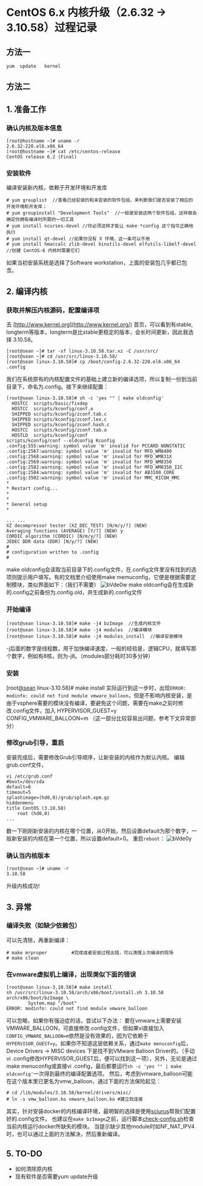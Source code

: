 # CentOS 6.x 内核升级（2.6.32 -> 3.10.58）过程记录



## 方法一

```bash
yum  update   kernel
```



## 方法二



## 1. 准备工作

### 确认内核及版本信息

```
[root@hostname ~]# uname -r
2.6.32-220.el6.x86_64
[root@hostname ~]# cat /etc/centos-release 
CentOS release 6.2 (Final)
```

### 安装软件

编译安装新内核，依赖于开发环境和开发库

```
# yum grouplist  //查看已经安装的和未安装的软件包组，来判断我们是否安装了相应的开发环境和开发库；
# yum groupinstall "Development Tools"  //一般是安装这两个软件包组，这样做会确定你拥有编译时所需的一切工具
# yum install ncurses-devel //你必须这样才能让 make *config 这个指令正确地执行
# yum install qt-devel //如果你没有 X 环境，这一条可以不用
# yum install hmaccalc zlib-devel binutils-devel elfutils-libelf-devel //创建 CentOS-6 内核时需要它们
```

如果当初安装系统是选择了Software workstation，上面的安装包几乎都已包含。

## 2. 编译内核

### 获取并解压内核源码，配置编译项

去 [http://www.kernel.org](http://www.kernel.org/) 首页，可以看到有stable, longterm等版本，longterm是比stable更稳定的版本，会长时间更新，因此我选择 3.10.58。

```
[root@sean ~]# tar -xf linux-3.10.58.tar.xz -C /usr/src/
[root@sean ~]# cd /usr/src/linux-3.10.58/
[root@sean linux-3.10.58]# cp /boot/config-2.6.32-220.el6.x86_64 .config
```

我们在系统原有的内核配置文件的基础上建立新的编译选项，所以复制一份到当前目录下，命名为.config。接下来继续配置：

```
[root@sean linux-3.10.58]# sh -c 'yes "" | make oldconfig'
  HOSTCC  scripts/basic/fixdep
  HOSTCC  scripts/kconfig/conf.o
  SHIPPED scripts/kconfig/zconf.tab.c
  SHIPPED scripts/kconfig/zconf.lex.c
  SHIPPED scripts/kconfig/zconf.hash.c
  HOSTCC  scripts/kconfig/zconf.tab.o
  HOSTLD  scripts/kconfig/conf
scripts/kconfig/conf --oldconfig Kconfig
.config:555:warning: symbol value 'm' invalid for PCCARD_NONSTATIC
.config:2567:warning: symbol value 'm' invalid for MFD_WM8400
.config:2568:warning: symbol value 'm' invalid for MFD_WM831X
.config:2569:warning: symbol value 'm' invalid for MFD_WM8350
.config:2582:warning: symbol value 'm' invalid for MFD_WM8350_I2C
.config:2584:warning: symbol value 'm' invalid for AB3100_CORE
.config:3502:warning: symbol value 'm' invalid for MMC_RICOH_MMC
*
* Restart config...
*
*
* General setup
*

... ...
XZ decompressor tester (XZ_DEC_TEST) [N/m/y/?] (NEW) 
Averaging functions (AVERAGE) [Y/?] (NEW) y
CORDIC algorithm (CORDIC) [N/m/y/?] (NEW) 
JEDEC DDR data (DDR) [N/y/?] (NEW) 
#
# configuration written to .config
#
```

make oldconfig会读取当前目录下的.config文件，在.config文件里没有找到的选项则提示用户填写。有的文档里介绍使用make memuconfig，它便是根据需要定制模块，类似界面如下：（我们不需要）
![bVde0w](https://segmentfault.com/img/bVde0w)
make oldconfig会在生成新的.config之前备份为.config.old，并生成新的.config文件

### 开始编译

```
[root@sean linux-3.10.58]# make -j4 bzImage  //生成内核文件
[root@sean linux-3.10.58]# make -j4 modules  //编译模块
[root@sean linux-3.10.58]# make -j4 modules_install  //编译安装模块
```

-j后面的数字是线程数，用于加快编译速度，一般的经验是，逻辑CPU，就填写那个数字，例如有8核，则为-j8。（modules部分耗时30多分钟）

### 安装

[root[@sean](https://segmentfault.com/u/sean) linux-3.10.58]# make install
实际运行到这一步时，出现`ERROR: modinfo: could not find module vmware_balloon`，但是不影响内核安装，是由于vsphere需要的模块没有编译，要避免这个问题，需要在make之前时修改.config文件，加入
HYPERVISOR_GUEST=y
CONFIG_VMWARE_BALLOON=m
（这一部分比较容易出问题，参考下文异常部分）

### 修改grub引导，重启

安装完成后，需要修改Grub引导顺序，让新安装的内核作为默认内核。
编辑 grub.conf文件，

```
vi /etc/grub.conf
#boot=/dev/sda
default=0
timeout=5
splashimage=(hd0,0)/grub/splash.xpm.gz
hiddenmenu
title CentOS (3.10.58)
    root (hd0,0)
...
```

数一下刚刚新安装的内核在哪个位置，从0开始，然后设置default为那个数字，一般新安装的内核在第一个位置，所以设置default=0。
重启`reboot`：
![bVde0y](https://segmentfault.com/img/bVde0y)

### 确认当内核版本

```
[root@sean ~]# uname -r
3.10.58
```

升级内核成功!

## 3. 异常

### 编译失败（如缺少依赖包）

可以先清除，再重新编译：

```
# make mrproper         #完成或者安装过程出错，可以清理上次编译的现场
# make clean
```

### 在vmware虚拟机上编译，出现类似下面的错误

```
[root@sean linux-3.10.58]# make install 
sh /usr/src/linux-3.10.58/arch/x86/boot/install.sh 3.10.58 arch/x86/boot/bzImage \
        System.map "/boot"
ERROR: modinfo: could not find module vmware_balloon
```

可以忽略，如果你有强迫症的话，尝试以下办法：
要在vmware上需要安装VMWARE_BALLOON，可直接修改.config文件，但如果vi直接加入`CONFIG_VMWARE_BALLOON=m`依然是没有效果的，因为它依赖于`HYPERVISOR_GUEST=y`。如果你不知道这层依赖关系，通过`make menuconfig`后，Device Drivers -> MISC devices 下是找不到VMware Balloon Driver的。（手动vi .config修改HYPERVISOR_GUEST后，便可以找到这一项），另外，无论是通过make menuconfig或直接vi .config，最后都要运行`sh -c 'yes "" | make oldconfig'`一次得到最终的编译配置选项。
然后，考虑到vmware_balloon可能在这个版本里已更名为vmw_balloon，通过下面的方法保险起见：

```
# cd /lib/modules/3.10.58/kernel/drivers/misc/
# ln -s vmw_balloon.ko vmware_balloon.ko #建立软连接
```

其实，针对安装docker的内核编译环境，最明智的选择是使用[sciurus](https://raw.githubusercontent.com/sciurus/docker-rhel-rpm/master/kernel-ml-aufs/config-3.10.11-x86_64)帮我们配置好的.config文件。
也建议在`make bzImage`之前，运行脚本[check-config.sh](https://raw.githubusercontent.com/dotcloud/docker/master/contrib/check-config.sh)检查当前内核运行docker所缺失的模块。
当提示缺少其他module时如NF_NAT_IPV4时，也可以通过上面的方法解决，然后重新编译。

## 5. TO-DO

- 如何清除原内核
- 现有软件是否需要yum update升级